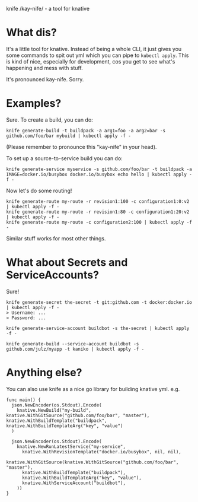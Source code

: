 knife /kay-nife/ - a tool for knative

# What dis?

It's a little tool for knative. Instead of being a whole CLI, it just gives you some commands to spit out yml which you can pipe to `kubectl apply`. This is kind of nice, especially for development, cos you get to see what's happening and mess with stuff.

It's pronounced kay-nife. Sorry.

# Examples?

Sure. To create a build, you can do:

~~~~
knife generate-build -t buildpack -a arg1=foo -a arg2=bar -s github.com/foo/bar mybuild | kubectl apply -f -
~~~~

(Please remember to pronounce this "kay-nife" in your head).

To set up a source-to-service build you can do:

~~~~
knife generate-service myservice -s github.com/foo/bar -t buildpack -a IMAGE=docker.io/busybox docker.io/busybox echo hello | kubectl apply -f -
~~~~

Now let's do some routing!

~~~~
knife generate-route my-route -r revision1:100 -c configuration1:0:v2 | kubectl apply -f -
knife generate-route my-route -r revision1:80 -c configuration1:20:v2 | kubectl apply -f -
knife generate-route my-route -c configuration2:100 | kubectl apply -f -
~~~~

Similar stuff works for most other things.

# What about Secrets and ServiceAccounts?

Sure!

~~~~
knife generate-secret the-secret -t git:github.com -t docker:docker.io | kubectl apply -f -
> Username: ...
> Password: ...

knife generate-service-account buildbot -s the-secret | kubectl apply -f -

knife generate-build --service-account buildbot -s github.com/julz/myapp -t kaniko | kubectl apply -f -
~~~~

# Anything else?

You can also use knife as a nice go library for building knative yml. e.g.

~~~~golang
func main() {
  json.NewEncoder(os.Stdout).Encode( 
    knative.NewBuild("my-build", knative.WithGitSource("github.com/foo/bar", "master"), knative.WithBuildTemplate("buildpack", knative.WithBuildTemplateArg("key", "value")
  )

  json.NewEncoder(os.Stdout).Encode( 
    knative.NewRunLatestService("my-service",
      knative.WithRevisionTemplate("docker.io/busybox", nil, nil), 
      knative.WithGitSource(knative.WithGitSource("github.com/foo/bar", "master"), 
      knative.WithBuildTemplate("buildpack"), 
      knative.WithBuildTemplateArg("key", "value"),
      knative.WithServiceAccount("buildbot"),
    ))
}
~~~~
